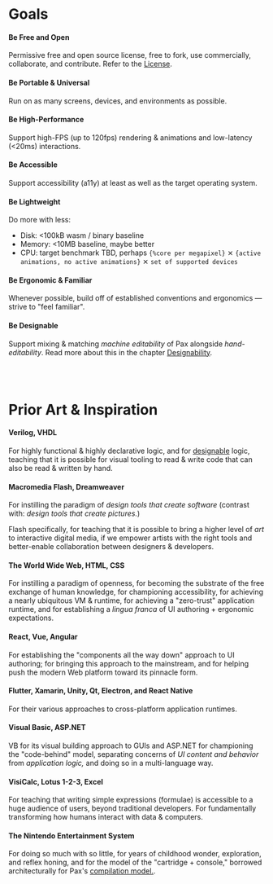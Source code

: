 # Goals

#### Be Free and Open
Permissive free and open source license, free to fork, use commercially, collaborate, and contribute.  Refer to the [License](https://www.github.com/pax-lang/pax-lang/blob/master/LICENSE.md).

#### Be Portable & Universal
Run on as many screens, devices, and environments as possible.

#### Be High-Performance
Support high-FPS (up to 120fps) rendering & animations and low-latency (<20ms) interactions.

#### Be Accessible
Support accessibility (a11y) at least as well as the target operating system.

#### Be Lightweight
Do more with less:
 - Disk: <100kB wasm / binary baseline
 - Memory: <10MB baseline, maybe better
 - CPU: target benchmark TBD, perhaps `{%core per megapixel}` ⨯ `{active animations, no active animations}` ⨯ `set of supported devices`

#### Be Ergonomic & Familiar
Whenever possible, build off of established conventions and ergonomics — strive to "feel familiar".

#### Be Designable
Support mixing & matching _machine editability_ of Pax alongside _hand-editability_.  Read more about this in the chapter [Designability](./reference-designability.md).

<br />
<br />

# Prior Art & Inspiration

#### Verilog, VHDL
For highly functional & highly declarative logic, and for [designable](./reference-designability.md) logic, teaching that it is possible for visual tooling to read & write code that can also be read & written by hand.

#### Macromedia Flash, Dreamweaver
For instilling the paradigm of _design tools that create software_ (contrast with: _design tools that create pictures._)  

Flash specifically, for teaching that it is possible to bring a higher level of _art_ to interactive digital media, if we empower artists with the right tools and better-enable collaboration between designers & developers.

#### The World Wide Web, HTML, CSS
For instilling a paradigm of openness, for becoming the substrate of the free exchange of human knowledge, for championing accessibility, for achieving a nearly ubiquitous VM & runtime, for achieving a "zero-trust" application runtime, and for establishing a _lingua franca_ of UI authoring + ergonomic expectations.

#### React, Vue, Angular
For establishing the "components all the way down" approach to UI authoring; for bringing this approach to the mainstream, and for helping push the modern Web platform toward its pinnacle form.

#### Flutter, Xamarin, Unity, Qt, Electron, and React Native
For their various approaches to cross-platform application runtimes.

#### Visual Basic, ASP.NET
VB for its visual building approach to GUIs and ASP.NET for championing the "code-behind" model, separating concerns of _UI content and behavior_ from _application logic,_ and doing so in a multi-language way.

#### VisiCalc, Lotus 1-2-3, Excel
For teaching that writing simple expressions (formulae) is accessible to a huge audience of users, beyond traditional developers.  For fundamentally transforming how humans interact with data & computers.

#### The Nintendo Entertainment System
For doing so much with so little, for years of childhood wonder, exploration, and reflex honing, and for the model of the "cartridge + console," borrowed architecturally for Pax's [compilation model.](./reference-compilation-model.md).